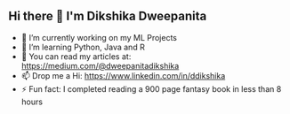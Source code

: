 ## Hi there 👋 I'm Dikshika Dweepanita

- 🔭 I’m currently working on my ML Projects
- 🌱 I’m learning Python, Java and R
- 💬 You can read my articles at: https://medium.com/@dweepanitadikshika
- 📫 Drop me a Hi: https://www.linkedin.com/in/ddikshika
- ⚡ Fun fact: I completed reading a 900 page fantasy book in less than 8 hours
